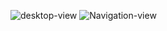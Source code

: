 ![desktop-view](https://github.com/user-attachments/assets/8d3a1937-a31a-43ab-a81f-8585d16c5282)
![Navigation-view](https://github.com/user-attachments/assets/6c1cc0e4-44b5-4333-8439-80389aaaf081)
